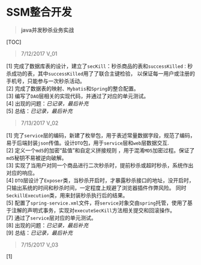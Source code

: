 # SSM整合开发

>**java并发秒杀业务实战** <br/>

[TOC]

> 7/12/2017  V_01

[1] 完成了数据库表的设计，建立了`secKill`：秒杀商品的表和`successKilled：`秒杀成功的表，其中`successKilled`用了了联合主键检验，
    以保证每一用户或注册的手机号，只能参与一次秒杀活动。<br/>
[2] 完成了数据表的映射、`Mybatis`和`Spring`的整合配置。<br/>
[3] 编写了`DAO`层相关的实现代码，并通过了对应的单元测试。<br/>
[4] 出现的问题：*已记录，最后补充*<br/>
[5] 总结：*已记录，最后补充*

> 7/13/2017  V_02

[1] 完了`service`层的编码，新建了枚举包，用于表述常量数据字段，规范了编码，易于后端封装`json`传值。设计`DTO`包，用于`service`层和`web`层数据交互.<br/>
[2] 定义一个`md5`的加密“盐值”和自定义拼接规则 ，用于混淆`MD5`加密过程。保证了`md5`秘钥不易被逆向破解。<br/>
[3] 实现了当用户对同一个商品进行二次秒杀时，提前秒杀或超时秒杀，系统作出对应的响应。<br/>
[4] `DTO`层设计了`Exposer`类，当秒杀开启时，才暴露秒杀接口的地址，没开启时，只输出系统的时间和秒杀时间，一定程度上规避了浏览器插件作弊风险。
    同时`SeckillExecution`类，用来封装秒杀执行后的结果。<br/>
[5] 配置了`spring-service.xml`文件，将`service`对象交由`spring`托管，使用了基于注解的声明式事务，实现对`executeSecKill`方法相关提交和回滚操作。<br/>
[7] 通过了`service`层对应的单元测试。<br/>
[8] 出现的问题：*已记录，最后补充*<br/>
[9] 总结：*已记录，最后补充*

> 7/15/2017  V_03

[1]

